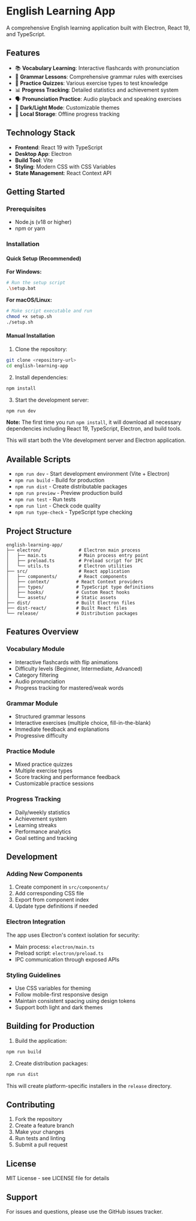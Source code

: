 # English Learning App

A comprehensive English learning application built with Electron, React 19, and TypeScript.

## Features

- 📚 **Vocabulary Learning**: Interactive flashcards with pronunciation
- 📝 **Grammar Lessons**: Comprehensive grammar rules with exercises  
- 🎯 **Practice Quizzes**: Various exercise types to test knowledge
- 📊 **Progress Tracking**: Detailed statistics and achievement system
- 🗣️ **Pronunciation Practice**: Audio playback and speaking exercises
- 🌙 **Dark/Light Mode**: Customizable themes
- 💾 **Local Storage**: Offline progress tracking

## Technology Stack

- **Frontend**: React 19 with TypeScript
- **Desktop App**: Electron
- **Build Tool**: Vite
- **Styling**: Modern CSS with CSS Variables
- **State Management**: React Context API

## Getting Started

### Prerequisites

- Node.js (v18 or higher)
- npm or yarn

### Installation

#### Quick Setup (Recommended)

**For Windows:**
```bash
# Run the setup script
.\setup.bat
```

**For macOS/Linux:**
```bash
# Make script executable and run
chmod +x setup.sh
./setup.sh
```

#### Manual Installation

1. Clone the repository:
```bash
git clone <repository-url>
cd english-learning-app
```

2. Install dependencies:
```bash
npm install
```

3. Start the development server:
```bash
npm run dev
```

**Note:** The first time you run `npm install`, it will download all necessary dependencies including React 19, TypeScript, Electron, and build tools.

This will start both the Vite development server and Electron application.

## Available Scripts

- `npm run dev` - Start development environment (Vite + Electron)
- `npm run build` - Build for production
- `npm run dist` - Create distributable packages
- `npm run preview` - Preview production build
- `npm run test` - Run tests
- `npm run lint` - Check code quality
- `npm run type-check` - TypeScript type checking

## Project Structure

```
english-learning-app/
├── electron/              # Electron main process
│   ├── main.ts            # Main process entry point
│   ├── preload.ts         # Preload script for IPC
│   └── utils.ts           # Electron utilities
├── src/                   # React application
│   ├── components/        # React components
│   ├── context/          # React Context providers
│   ├── types/            # TypeScript type definitions
│   ├── hooks/            # Custom React hooks
│   └── assets/           # Static assets
├── dist/                 # Built Electron files
├── dist-react/           # Built React files
└── release/              # Distribution packages
```

## Features Overview

### Vocabulary Module
- Interactive flashcards with flip animations
- Difficulty levels (Beginner, Intermediate, Advanced)
- Category filtering
- Audio pronunciation
- Progress tracking for mastered/weak words

### Grammar Module
- Structured grammar lessons
- Interactive exercises (multiple choice, fill-in-the-blank)
- Immediate feedback and explanations
- Progressive difficulty

### Practice Module
- Mixed practice quizzes
- Multiple exercise types
- Score tracking and performance feedback
- Customizable practice sessions

### Progress Tracking
- Daily/weekly statistics
- Achievement system
- Learning streaks
- Performance analytics
- Goal setting and tracking

## Development

### Adding New Components

1. Create component in `src/components/`
2. Add corresponding CSS file
3. Export from component index
4. Update type definitions if needed

### Electron Integration

The app uses Electron's context isolation for security:
- Main process: `electron/main.ts`
- Preload script: `electron/preload.ts`
- IPC communication through exposed APIs

### Styling Guidelines

- Use CSS variables for theming
- Follow mobile-first responsive design
- Maintain consistent spacing using design tokens
- Support both light and dark themes

## Building for Production

1. Build the application:
```bash
npm run build
```

2. Create distribution packages:
```bash
npm run dist
```

This will create platform-specific installers in the `release` directory.

## Contributing

1. Fork the repository
2. Create a feature branch
3. Make your changes
4. Run tests and linting
5. Submit a pull request

## License

MIT License - see LICENSE file for details

## Support

For issues and questions, please use the GitHub issues tracker.
